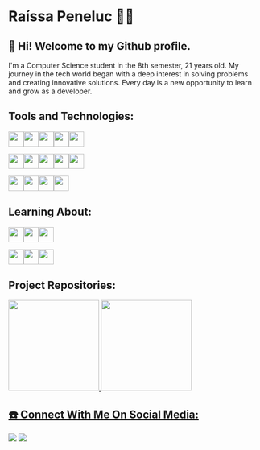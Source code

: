 
# Raíssa Peneluc 🌺💗

## 👋 Hi! Welcome to my Github profile. 

I'm a Computer Science student in the 8th semester, 21 years old. My journey in the tech world began with a deep interest in solving problems and creating innovative solutions. Every day is a new opportunity to learn and grow as a developer.</description>



## Tools and Technologies:

<img loading="lazy" src="https://cdn.jsdelivr.net/gh/devicons/devicon@latest/icons/vscode/vscode-original.svg" width="30" height="30"/><img loading="lazy" src="https://cdn.jsdelivr.net/gh/devicons/devicon/icons/git/git-original.svg" width="30" height="30"/><img loading="lazy" src="https://cdn.jsdelivr.net/gh/devicons/devicon@latest/icons/github/github-original.svg" width="30" height="30"/><img loading="lazy" src="https://cdn.jsdelivr.net/gh/devicons/devicon@latest/icons/figma/figma-original.svg" width="30" height="30"/><img loading="lazy" src="https://cdn.jsdelivr.net/gh/devicons/devicon@latest/icons/canva/canva-original.svg" width="30" height="30"/>

<img loading="lazy" src="https://cdn.jsdelivr.net/gh/devicons/devicon@latest/icons/angularjs/angularjs-original.svg" width="30" height="30"/><img loading="lazy" src="https://cdn.jsdelivr.net/gh/devicons/devicon@latest/icons/html5/html5-original.svg" width="30" height="30"/><img loading="lazy" src="https://cdn.jsdelivr.net/gh/devicons/devicon@latest/icons/css3/css3-original-wordmark.svg" width="30" height="30"/><img loading="lazy" src="https://cdn.jsdelivr.net/gh/devicons/devicon@latest/icons/typescript/typescript-original.svg" width="30" height="30"/><img loading="lazy" src="https://cdn.jsdelivr.net/gh/devicons/devicon@latest/icons/c/c-original.svg" width="30" height="30"/>

<img loading="lazy" src="https://cdn.jsdelivr.net/gh/devicons/devicon@latest/icons/javascript/javascript-original.svg" width="30" height="30"/><img loading="lazy" src="https://cdn.jsdelivr.net/gh/devicons/devicon@latest/icons/nodejs/nodejs-original.svg" width="30" height="30"/><img loading="lazy" src="https://cdn.jsdelivr.net/gh/devicons/devicon@latest/icons/mysql/mysql-original-wordmark.svg" width="30" height="30"/><img loading="lazy" src="https://cdn.jsdelivr.net/gh/devicons/devicon@latest/icons/npm/npm-original-wordmark.svg" width="30" height="30"/>

## Learning About:

<img loading="lazy" src="https://cdn.jsdelivr.net/gh/devicons/devicon@latest/icons/visualstudio/visualstudio-original.svg" width="30" height="30"/><img loading="lazy" src="https://cdn.jsdelivr.net/gh/devicons/devicon@latest/icons/microsoftsqlserver/microsoftsqlserver-original-wordmark.svg" width="30" height="30"/><img loading="lazy" src="https://cdn.jsdelivr.net/gh/devicons/devicon@latest/icons/vuejs/vuejs-original.svg" width="30" height="30"/>

<img loading="lazy" src="https://cdn.jsdelivr.net/gh/devicons/devicon@latest/icons/csharp/csharp-original.svg" width="30" height="30"/><img loading="lazy" src="https://cdn.jsdelivr.net/gh/devicons/devicon@latest/icons/dot-net/dot-net-original-wordmark.svg" width="30" height="30"/><img loading="lazy" src="https://cdn.jsdelivr.net/gh/devicons/devicon@latest/icons/java/java-original.svg" width="30" height="30"/>



## Project Repositories:

<div>
<a href="https://github.com/RaissaPeneluc">
<img loading="lazy" height="180em" src="https://github-readme-stats.vercel.app/api/top-langs/?username=RaissaPeneluc&layout=compact&langs_count=7&theme=dracula"/>
<img loading="lazy" height="180em" src="https://github-readme-stats.vercel.app/api?username=RaissaPeneluc&show_icons=true&theme=dracula&include_all_commits=true&count_private=true"/>
</div>


## ☎️ Connect With Me On Social Media:

<div>
<a href = "mailto:raissapeneluc@gmail.com"><img loading="lazy" src="https://img.shields.io/badge/Gmail-D14836?style=for-the-badge&logo=gmail&logoColor=white" target="_blank"></a>
<a href="https://www.linkedin.com/in/raissapeneluc/" target="_blank"><img loading="lazy" src="https://img.shields.io/badge/-LinkedIn-%230077B5?style=for-the-badge&logo=linkedin&logoColor=white" target="_blank"></a>   
</div>



<!--
**RaissaPeneluc/RaissaPeneluc** is a ✨ _special_ ✨ repository because its `README.md` (this file) appears on your GitHub profile.

Here are some ideas to get you started:


-->

